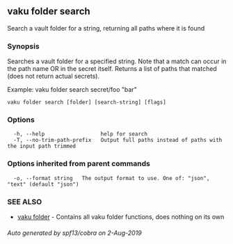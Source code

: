 ## vaku folder search

Search a vault folder for a string, returning all paths where it is found

### Synopsis

Searches a vault folder for a specified string. Note that a match can occur in the path name
OR in the secret itself. Returns a list of paths that matched (does not return actual secrets).

Example:
  vaku folder search secret/foo "bar"

```
vaku folder search [folder] [search-string] [flags]
```

### Options

```
  -h, --help                  help for search
  -T, --no-trim-path-prefix   Output full paths instead of paths with the input path trimmed
```

### Options inherited from parent commands

```
  -o, --format string   The output format to use. One of: "json", "text" (default "json")
```

### SEE ALSO

* [vaku folder](vaku_folder.md)	 - Contains all vaku folder functions, does nothing on its own

###### Auto generated by spf13/cobra on 2-Aug-2019
